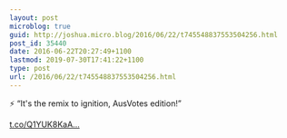 ```yaml
---
layout: post
microblog: true
guid: http://joshua.micro.blog/2016/06/22/t745548837553504256.html
post_id: 35440
date: 2016-06-22T20:27:49+1100
lastmod: 2019-07-30T17:41:22+1100
type: post
url: /2016/06/22/t745548837553504256.html
---
```

⚡️ “It's the remix to ignition, AusVotes edition!”

[t.co/Q1YUK8KaA...](https://t.co/Q1YUK8KaA0)
